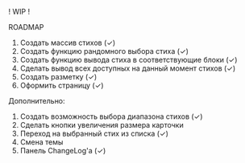 ! WIP !


ROADMAP 

1. Создать массив стихов (✓)
2. Создать функцию рандомного выбора стиха (✓)
3. Создать функцию вывода стиха в соответствующие блоки (✓)
4. Сделать вывод всех доступных на данный момент стихов (✓)
5. Создать разметку (✓)
6. Оформить страницу (✓)

Дополнительно: 
1. Создать возможность выбора диапазона стихов (✓)
2. Сделать кнопки увеличения размера карточки
3. Переход на выбранный стих из списка (✓)
4. Смена темы
5. Панель ChangeLog'а (✓)
